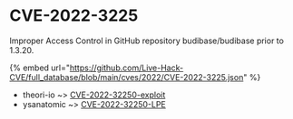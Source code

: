 # CVE-2022-3225

Improper Access Control in GitHub repository budibase/budibase prior to 1.3.20.

{% embed url="https://github.com/Live-Hack-CVE/full_database/blob/main/cves/2022/CVE-2022-3225.json" %}


* theori-io ~> [CVE-2022-32250-exploit](https://www.alice-snow.ru/2022/database/cve-2022-3225/cve-2022-32250-exploit-theori-io)
* ysanatomic ~> [CVE-2022-32250-LPE](https://www.alice-snow.ru/2022/database/cve-2022-3225/cve-2022-32250-lpe-ysanatomic)